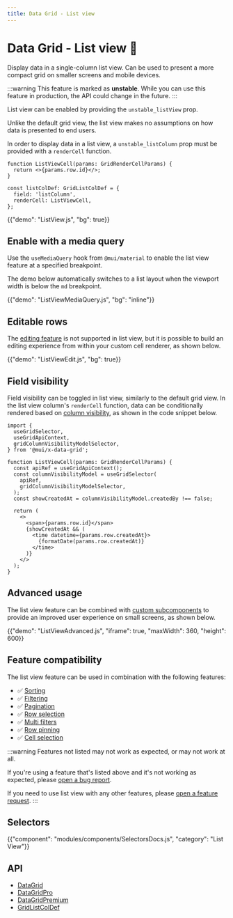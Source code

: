 ```yaml
---
title: Data Grid - List view
---
```


# Data Grid - List view [<span class="plan-pro"></span>](/x/introduction/licensing/#pro-plan 'Pro plan')🧪

<p class="description">Display data in a single-column list view. Can be used to present a more compact grid on smaller screens and mobile devices.</p>

:::warning
This feature is marked as **unstable**. While you can use this feature in production, the API could change in the future.
:::

List view can be enabled by providing the `unstable_listView` prop.

Unlike the default grid view, the list view makes no assumptions on how data is presented to end users.

In order to display data in a list view, a `unstable_listColumn` prop must be provided with a `renderCell` function.

```tsx
function ListViewCell(params: GridRenderCellParams) {
  return <>{params.row.id}</>;
}

const listColDef: GridListColDef = {
  field: 'listColumn',
  renderCell: ListViewCell,
};
```

{{"demo": "ListView.js", "bg": true}}

## Enable with a media query

Use the `useMediaQuery` hook from `@mui/material` to enable the list view feature at a specified breakpoint.

The demo below automatically switches to a list layout when the viewport width is below the `md` breakpoint.

{{"demo": "ListViewMediaQuery.js", "bg": "inline"}}

## Editable rows

The [editing feature](/x/react-data-grid/editing/) is not supported in list view, but it is possible to build an editing experience from within your custom cell renderer, as shown below.

{{"demo": "ListViewEdit.js", "bg": true}}

## Field visibility

Field visibility can be toggled in list view, similarly to the default grid view.
In the list view column's `renderCell` function, data can be conditionally rendered based on [column visibility](/x/react-data-grid/column-visibility/), as shown in the code snippet below.

```tsx
import {
  useGridSelector,
  useGridApiContext,
  gridColumnVisibilityModelSelector,
} from '@mui/x-data-grid';

function ListViewCell(params: GridRenderCellParams) {
  const apiRef = useGridApiContext();
  const columnVisibilityModel = useGridSelector(
    apiRef,
    gridColumnVisibilityModelSelector,
  );
  const showCreatedAt = columnVisibilityModel.createdBy !== false;

  return (
    <>
      <span>{params.row.id}</span>
      {showCreatedAt && (
        <time datetime={params.row.createdAt}>
          {formatDate(params.row.createdAt)}
        </time>
      )}
    </>
  );
}
```

## Advanced usage

The list view feature can be combined with [custom subcomponents](/x/react-data-grid/components/) to provide an improved user experience on small screens, as shown below.

{{"demo": "ListViewAdvanced.js", "iframe": true, "maxWidth": 360, "height": 600}}

## Feature compatibility

The list view feature can be used in combination with the following features:

- ✅ [Sorting](/x/react-data-grid/sorting/)
- ✅ [Filtering](/x/react-data-grid/filtering/)
- ✅ [Pagination](/x/react-data-grid/pagination/)
- ✅ [Row selection](/x/react-data-grid/row-selection/)
- ✅ [Multi filters](/x/react-data-grid/filtering/multi-filters/) [<span class="plan-pro"></span>](/x/introduction/licensing/#pro-plan 'Pro plan')
- ✅ [Row pinning](/x/react-data-grid/row-pinning/) [<span class="plan-pro"></span>](/x/introduction/licensing/#pro-plan 'Pro plan')
- ✅ [Cell selection](/x/react-data-grid/cell-selection/) [<span class="plan-premium"></span>](/x/introduction/licensing/#premium-plan 'Premium plan')

:::warning
Features not listed may not work as expected, or may not work at all.

If you're using a feature that's listed above and it's not working as expected, please [open a bug report](https://github.com/mui/mui-x/issues/new?assignees=&labels=status%3A+waiting+for+maintainer%2Cbug+%F0%9F%90%9B&projects=&template=1.bug.yml).

If you need to use list view with any other features, please [open a feature request](https://github.com/mui/mui-x/issues/new?assignees=&labels=status%3A+waiting+for+maintainer%2Cnew+feature&projects=&template=2.feature.yml).
:::

## Selectors

{{"component": "modules/components/SelectorsDocs.js", "category": "List View"}}

## API

- [DataGrid](/x/api/data-grid/data-grid/)
- [DataGridPro](/x/api/data-grid/data-grid-pro/)
- [DataGridPremium](/x/api/data-grid/data-grid-premium/)
- [GridListColDef](/x/api/data-grid/grid-list-col-def/)
